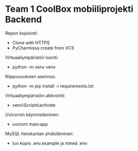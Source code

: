 # Team 1 CoolBox mobiiliprojekti Backend
Repon kopiointi:
- Clone with HTTPS
- PyCharmissa create from VCS

Virtuaaliympäristön luonti:
- python -m venv venv

Riippuvuuksien asennus:
- python -m pip install -r requirements.txt

Virtuaaliympäristön aktivointi:
- venv\Scripts\activate

Uvicornin käynnistäminen:
- uvicorn main:app

MySQL tietokantan yhdistäminen:
- luo kopio .env.example ja nimeä .env